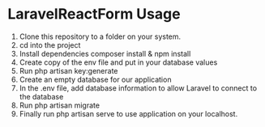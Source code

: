 # LaravelReactForm Usage
1. Clone this repository to a folder on your system.
2. cd into the project
3. Install dependencies composer install & npm install
4. Create copy of the env file and put in your database values
5. Run php artisan key:generate
5. Create an empty database for our application
6. In the .env file, add database information to allow Laravel to connect to the database
7. Run php artisan migrate 
8. Finally run php artisan serve to use application on your localhost.



